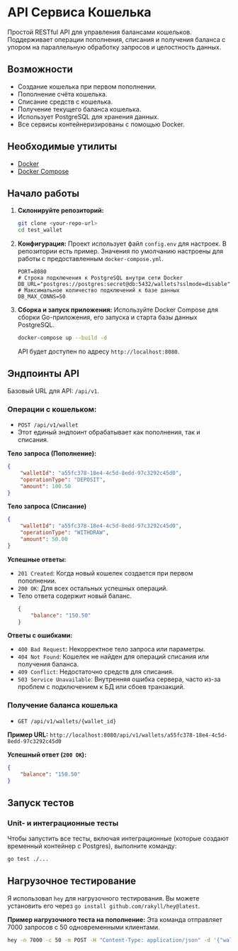 # API Сервиса Кошелька

Простой RESTful API для управления балансами кошельков. Поддерживает операции пополнения, списания и получения баланса с упором на параллельную обработку запросов и целостность данных.

## Возможности
- Создание кошелька при первом пополнении.
- Пополнение счёта кошелька.
- Списание средств с кошелька.
- Получение текущего баланса кошелька.
- Использует PostgreSQL для хранения данных.
- Все сервисы контейнеризированы с помощью Docker.

## Необходимые утилиты
- [Docker](https://www.docker.com/get-started)
- [Docker Compose](https://docs.docker.com/compose/install/)

## Начало работы

1.  **Склонируйте репозиторий:**
    ```bash
    git clone <your-repo-url>
    cd test_wallet
    ```

2.  **Конфигурация:**
    Проект использует файл `config.env` для настроек. В репозитории есть пример. Значения по умолчанию настроены для работы с предоставленным `docker-compose.yml`.

    ```env
    PORT=8080
    # Строка подключения к PostgreSQL внутри сети Docker
    DB_URL="postgres://postgres:secret@db:5432/wallets?sslmode=disable"
    # Максимальное количество подключений к базе данных
    DB_MAX_CONNS=50
    ```

3.  **Сборка и запуск приложения:**
    Используйте Docker Compose для сборки Go-приложения, его запуска и старта базы данных PostgreSQL.
    ```bash
    docker-compose up --build -d
    ```
    API будет доступен по адресу `http://localhost:8080`.

## Эндпоинты API

Базовый URL для API: `/api/v1`.

### Операции с кошельком:
- `POST /api/v1/wallet`
- Этот единый эндпоинт обрабатывает как пополнения, так и списания.

**Тело запроса (Пополнение):**
```json
{
    "walletId": "a55fc378-18e4-4c5d-8edd-97c3292c45d0",
    "operationType": "DEPOSIT",
    "amount": 100.50
}
```

**Тело запроса (Списание)**
```json
{
    "walletId": "a55fc378-18e4-4c5d-8edd-97c3292c45d0",
    "operationType": "WITHDRAW",
    "amount": 50.00
}
```

**Успешные ответы:**
- `201 Created`: Когда новый кошелек создается при первом пополнении.
- `200 OK`: Для всех остальных успешных операций.
- Тело ответа содержит новый баланс.
  ```json
  {
      "balance": "150.50"
  }
  ```

**Ответы с ошибками:**
- `400 Bad Request`: Некорректное тело запроса или параметры.
- `404 Not Found`: Кошелек не найден для операций списания или получения баланса.
- `409 Conflict`: Недостаточно средств для списания.
- `503 Service Unavailable`: Внутренняя ошибка сервера, часто из-за проблем с подключением к БД или сбоев транзакций.

### Получение баланса кошелька
- `GET /api/v1/wallets/{wallet_id}`

**Пример URL:**
`http://localhost:8080/api/v1/wallets/a55fc378-18e4-4c5d-8edd-97c3292c45d0`

**Успешный ответ (`200 OK`):**
```json
{
    "balance": "150.50"
}
```

## Запуск тестов

### Unit- и интеграционные тесты
Чтобы запустить все тесты, включая интеграционные (которые создают временный контейнер с Postgres), выполните команду:
```bash
go test ./...
```

## Нагрузочное тестирование
Я использовал `hey` для нагрузочного тестирования. Вы можете установить его через `go install github.com/rakyll/hey@latest`.

**Пример нагрузочного теста на пополнение:**
Эта команда отправляет 7000 запросов с 50 одновременными клиентами.
```bash
hey -n 7000 -c 50 -m POST -H "Content-Type: application/json" -d '{"walletId":"a55fc378-18e4-4c5d-8edd-97c3292c45d0","operationType":"DEPOSIT","amount":1}' http://localhost:8080/api/v1/wallet
``` 
